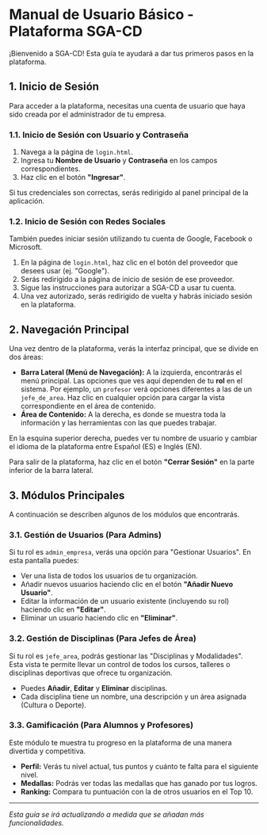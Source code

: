 # Manual de Usuario Básico - Plataforma SGA-CD

¡Bienvenido a SGA-CD! Esta guía te ayudará a dar tus primeros pasos en la plataforma.

## 1. Inicio de Sesión

Para acceder a la plataforma, necesitas una cuenta de usuario que haya sido creada por el administrador de tu empresa.

### 1.1. Inicio de Sesión con Usuario y Contraseña

1.  Navega a la página de `login.html`.
2.  Ingresa tu **Nombre de Usuario** y **Contraseña** en los campos correspondientes.
3.  Haz clic en el botón **"Ingresar"**.

Si tus credenciales son correctas, serás redirigido al panel principal de la aplicación.

### 1.2. Inicio de Sesión con Redes Sociales

También puedes iniciar sesión utilizando tu cuenta de Google, Facebook o Microsoft.

1.  En la página de `login.html`, haz clic en el botón del proveedor que desees usar (ej. "Google").
2.  Serás redirigido a la página de inicio de sesión de ese proveedor.
3.  Sigue las instrucciones para autorizar a SGA-CD a usar tu cuenta.
4.  Una vez autorizado, serás redirigido de vuelta y habrás iniciado sesión en la plataforma.

## 2. Navegación Principal

Una vez dentro de la plataforma, verás la interfaz principal, que se divide en dos áreas:

*   **Barra Lateral (Menú de Navegación):** A la izquierda, encontrarás el menú principal. Las opciones que ves aquí dependen de tu **rol** en el sistema. Por ejemplo, un `profesor` verá opciones diferentes a las de un `jefe_de_area`. Haz clic en cualquier opción para cargar la vista correspondiente en el área de contenido.
*   **Área de Contenido:** A la derecha, es donde se muestra toda la información y las herramientas con las que puedes trabajar.

En la esquina superior derecha, puedes ver tu nombre de usuario y cambiar el idioma de la plataforma entre Español (ES) e Inglés (EN).

Para salir de la plataforma, haz clic en el botón **"Cerrar Sesión"** en la parte inferior de la barra lateral.

## 3. Módulos Principales

A continuación se describen algunos de los módulos que encontrarás.

### 3.1. Gestión de Usuarios (Para Admins)

Si tu rol es `admin_empresa`, verás una opción para "Gestionar Usuarios". En esta pantalla puedes:
*   Ver una lista de todos los usuarios de tu organización.
*   Añadir nuevos usuarios haciendo clic en el botón **"Añadir Nuevo Usuario"**.
*   Editar la información de un usuario existente (incluyendo su rol) haciendo clic en **"Editar"**.
*   Eliminar un usuario haciendo clic en **"Eliminar"**.

### 3.2. Gestión de Disciplinas (Para Jefes de Área)

Si tu rol es `jefe_area`, podrás gestionar las "Disciplinas y Modalidades". Esta vista te permite llevar un control de todos los cursos, talleres o disciplinas deportivas que ofrece tu organización.
*   Puedes **Añadir**, **Editar** y **Eliminar** disciplinas.
*   Cada disciplina tiene un nombre, una descripción y un área asignada (Cultura o Deporte).

### 3.3. Gamificación (Para Alumnos y Profesores)

Este módulo te muestra tu progreso en la plataforma de una manera divertida y competitiva.
*   **Perfil:** Verás tu nivel actual, tus puntos y cuánto te falta para el siguiente nivel.
*   **Medallas:** Podrás ver todas las medallas que has ganado por tus logros.
*   **Ranking:** Compara tu puntuación con la de otros usuarios en el Top 10.

---
*Esta guía se irá actualizando a medida que se añadan más funcionalidades.*
